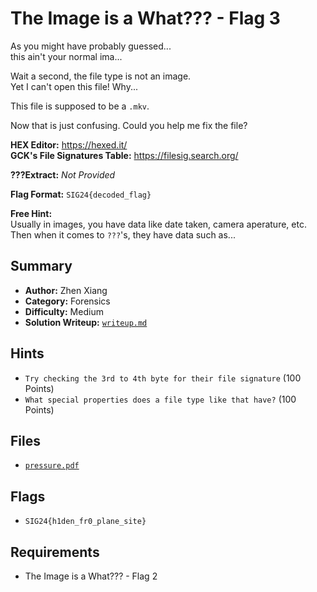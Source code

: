 # The Image is a What??? - Flag 3

As you might have probably guessed... \
this ain't your normal ima...

Wait a second, the file type is not an image. \
Yet I can't open this file! Why...

This file is supposed to be a `.mkv`.

Now that is just confusing. Could you help me fix the file?

**HEX Editor:** https://hexed.it/ \
**GCK's File Signatures Table:** https://filesig.search.org/

**???Extract:** *Not Provided*

**Flag Format:** `SIG24{decoded_flag}`

**Free Hint:** \
Usually in images, you have data like date taken, camera aperature, etc. \
Then when it comes to `???`'s, they have data such as...

## Summary
- **Author:** Zhen Xiang
- **Category:** Forensics
- **Difficulty:** Medium
- **Solution Writeup:** [`writeup.md`](./soln/writeup.md)

## Hints
- `Try checking the 3rd to 4th byte for their file signature` (100 Points)
- `What special properties does a file type like that have?` (100 Points)

## Files
- [`pressure.pdf`](./dist/pressure.pdf)

## Flags
- `SIG24{h1den_fr0_plane_site}`

## Requirements
- The Image is a What??? - Flag 2
